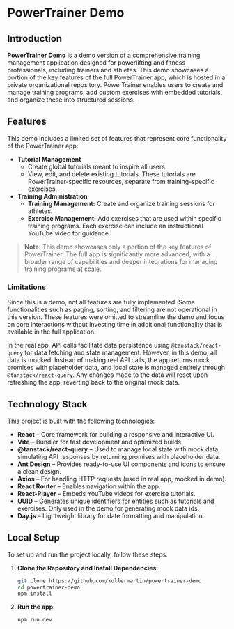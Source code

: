 # PowerTrainer Demo

## Introduction

**PowerTrainer Demo** is a demo version of a comprehensive training management application designed for powerlifting and
fitness professionals, including trainers and athletes. This demo showcases a portion of the key features of the full
PowerTrainer app, which is hosted in a private organizational repository. PowerTrainer enables users to create and
manage training programs, add custom exercises with embedded tutorials, and organize these into structured sessions.

## Features

This demo includes a limited set of features that represent core functionality of the PowerTrainer app:

- **Tutorial Management**
    - Create global tutorials meant to inspire all users.
    - View, edit, and delete existing tutorials. These tutorials are PowerTrainer-specific resources, separate from
      training-specific exercises.
- **Training Administration**
    - **Training Management:** Create and organize training sessions for athletes.
    - **Exercise Management:** Add exercises that are used within specific training programs. Each exercise can include
      an instructional YouTube video for guidance.

> **Note:** This demo showcases only a portion of the key features of PowerTrainer. The full app is significantly more
> advanced, with a broader range of capabilities and deeper integrations for managing training programs at scale.

### Limitations

Since this is a demo, not all features are fully implemented. Some functionalities such as paging, sorting, and
filtering are not operational in this version. These features were omitted to streamline the demo and focus on core
interactions without investing time in additional functionality that is available in the full application.

In the real app, API calls facilitate data persistence using `@tanstack/react-query` for data fetching and state
management. However, in this demo, all data is mocked. Instead of making real API calls, the app returns mock promises
with placeholder data, and local state is managed entirely through `@tanstack/react-query`. Any changes made to the data
will reset upon refreshing the app, reverting back to the original mock data.

## Technology Stack

This project is built with the following technologies:

- **React** – Core framework for building a responsive and interactive UI.
- **Vite** – Bundler for fast development and optimized builds.
- **@tanstack/react-query** – Used to manage local state with mock data, simulating API responses by returning promises
  with placeholder data.
- **Ant Design** – Provides ready-to-use UI components and icons to ensure a clean design.
- **Axios** – For handling HTTP requests (used in real app, mocked in demo).
- **React Router** – Enables navigation within the app.
- **React-Player** – Embeds YouTube videos for exercise tutorials.
- **UUID** – Generates unique identifiers for entities such as tutorials and exercises. Only used in the demo for
  generating mock data ids.
- **Day.js** – Lightweight library for date formatting and manipulation.

## Local Setup

To set up and run the project locally, follow these steps:

1. **Clone the Repository and Install Dependencies**:
   ```bash
   git clone https://github.com/kollermartin/powertrainer-demo
   cd powertrainer-demo
   npm install

2. **Run the app**:
   ```bash
   npm run dev

